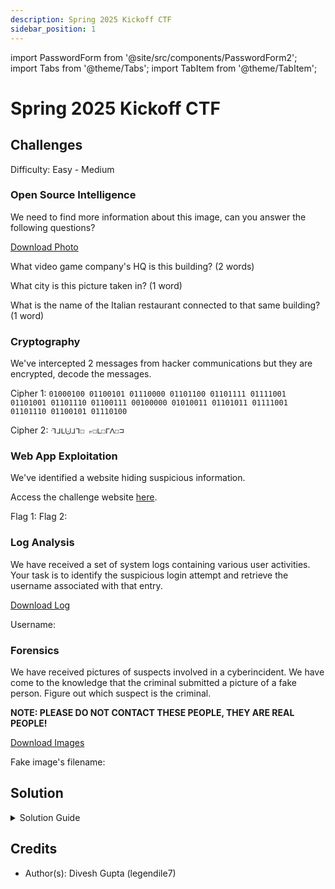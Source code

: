 ```yaml
---
description: Spring 2025 Kickoff CTF
sidebar_position: 1
---
```


import PasswordForm from '@site/src/components/PasswordForm2';
import Tabs from '@theme/Tabs';
import TabItem from '@theme/TabItem';

# Spring 2025 Kickoff CTF

## Challenges
Difficulty: Easy - Medium

### Open Source Intelligence
We need to find more information about this image, can you answer the following questions?

[Download Photo](./assets/osint2.jpeg)

What video game company's HQ is this building? (2 words) <PasswordForm hash="8a07b91443a96d99b40263889dd4bb6d1fdcedcef306e148cd8406b90191e1a761c0f45a874cdde8ecf6bef281ad8c108e3bff2dc139e585e85d400ef43da7ea" algorithm="sha512" />

What city is this picture taken in? (1 word) <PasswordForm hash="94a53d9d451e60333db1e77ae15e4ac77c0dd6c57c744c0a0dd146669015c4349fc0e0c5ac7741696f32a285b6cbbc30c30972649ba09467472af868e1e87007" algorithm="sha512" />

What is the name of the Italian restaurant connected to that same building? (1 word) <PasswordForm hash="f6381713d0545790844d16f507db0e12537013e7571c17538b32d7c49a75aaea7d068dcd713968b3c9f03fea7ded235362d202f7a3a971faf9c58eee797879b6" algorithm="sha512" />

### Cryptography
We've intercepted 2 messages from hacker communications but they are encrypted, decode the messages.

Cipher 1: `01000100 01100101 01110000 01101100 01101111 01111001 01101001 01101110 01100111 00100000 01010011 01101011 01111001 01101110 01100101 01110100`<PasswordForm hash="a8b7fcee0be28efd1800989f72cf4366f7f8d1ae74c330fcbd28495afcc5b55854a93b4a567dcd8cc40958d8a6452fc00730c66a64ae6e0e19216cf8de6569ff" algorithm="sha512" />

Cipher 2: `ᒬᒧᒪ⨃ᒧᒣ☐ ⟔☐ᒪ☐ᒥᐱ☐⊐`<PasswordForm hash="e9e3df9e92bb4aa07765b862d21ba446e4c479bffb815e0954bc0dea42abedc3f32e09903dd65d263d8b6e6520d9c52ef2c9c3f1bb4819d0f58e1597960738d5" algorithm="sha512" />

### Web App Exploitation
We've identified a website hiding suspicious information. 

Access the challenge website <a href="https://thehackpack.org/webChallenge2/" target="_blank">here</a>.

Flag 1: <PasswordForm hash="c0bc4d987e272e316c795223d725a28092c957ffd14c28de8c6a6dea7e4aa992c0dd27c0b1f5243e23e6125189b1e8072c01a3d0eb3302e5165453c63d79c8a5" algorithm="sha512" />
Flag 2: <PasswordForm hash="a125f3f49045b31d03a9689922d56356d79629f2027e5b945f1956ee860fe2185db513821ac6524c69670a0468c3b6d820a77c6f7adc876ad1037dcbefb388ef" algorithm="sha512" />

### Log Analysis
We have received a set of system logs containing various user activities. Your task is to identify the suspicious login attempt and retrieve the username associated with that entry.

[Download Log](./assets/log.txt)

Username: <PasswordForm hash="1ea2732c1a0bc20979eccda090e893eaaafc8aeca786eb754ede092e69886c14556dd9f81ea7e57c0737b50b38edab0ee2152615174bc0c6c526f89c6cf39195" algorithm="sha512" />

### Forensics
We have received pictures of suspects involved in a cyberincident. We have come to the knowledge that the criminal submitted a picture of a fake person. Figure out which suspect is the criminal.

**NOTE: PLEASE DO NOT CONTACT THESE PEOPLE, THEY ARE REAL PEOPLE!**

[Download Images](./assets/suspects.zip)

Fake image's filename: <PasswordForm hash="eed87c8b3006f587aef65944c519065bff140eb668bb1daac0be4a85353f333e71aee6467584171160ae008cee8d97f89ac264a8d1c9b9793761dfa803174fd8" algorithm="sha512" />


## Solution
<details>
  <summary>Solution Guide</summary>

  Will be posted after CTF ends!

</details>

## Credits
- Author(s): Divesh Gupta (legendile7)